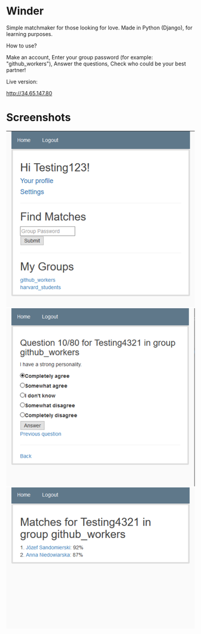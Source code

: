 # Winder
Simple matchmaker for those looking for love. Made in Python (Django), for learning purposes.

How to use?

Make an account,
Enter your group password (for example: "github_workers"),
Answer the questions,
Check who could be your best partner!

Live version:

http://34.65.147.80


# Screenshots

![](winder1.png)
![](winder2.png)
![](winder3.png)


